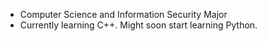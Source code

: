 - Computer Science and Information Security Major
- Currently learning C++. Might soon start learning Python.
